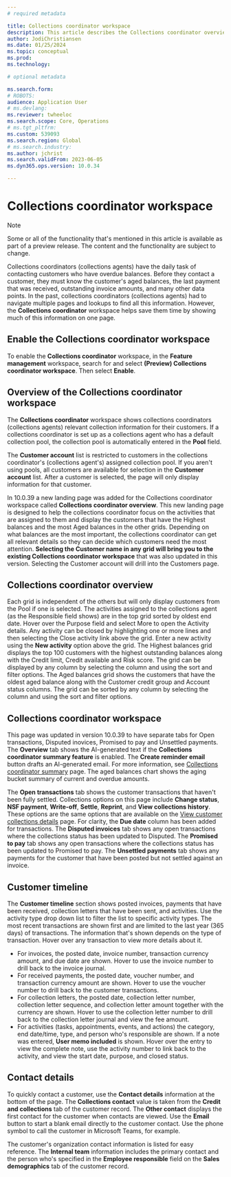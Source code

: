```yaml
---
# required metadata

title: Collections coordinator workspace
description: This article describes the Collections coordinator overview and workspace, including the aged balances and customer timeline summary.
author: JodiChristiansen
ms.date: 01/25/2024
ms.topic: conceptual
ms.prod: 
ms.technology: 

# optional metadata

ms.search.form: 
# ROBOTS: 
audience: Application User
# ms.devlang: 
ms.reviewer: twheeloc
ms.search.scope: Core, Operations
# ms.tgt_pltfrm: 
ms.custom: 539093
ms.search.region: Global
# ms.search.industry: 
ms.author: jchrist
ms.search.validFrom: 2023-06-05
ms.dyn365.ops.version: 10.0.34

---
```


# Collections coordinator workspace

> [!NOTE]
> Some or all of the functionality that's mentioned in this article is available as part of a preview release. The content and the functionality are subject to change.

Collections coordinators (collections agents) have the daily task of contacting customers who have overdue balances. Before they contact a customer, they must know the customer's aged balances, the last payment that was received, outstanding invoice amounts, and many other data points. In the past, collections coordinators (collections agents) had to navigate multiple pages and lookups to find all this information. However, the **Collections coordinator** workspace helps save them time by showing much of this information on one page.

## Enable the Collections coordinator workspace

To enable the **Collections coordinator** workspace, in the **Feature management** workspace, search for and select **(Preview) Collections coordinator workspace**. Then select **Enable**.

## Overview of the Collections coordinator workspace

The **Collections coordinator** workspace shows collections coordinators (collections agents) relevant collection information for their customers. If a collections coordinator is set up as a collections agent who has a default collection pool, the collection pool is automatically entered in the **Pool** field.

The **Customer account** list is restricted to customers in the collections coordinator's (collections agent's) assigned collection pool. If you aren't using pools, all customers are available for selection in the **Customer account** list. After a customer is selected, the page will only display information for that customer. 

In 10.0.39 a new landing page was added for the Collections coordinator workspace called **Collections coordinator overview**. This new landing page is designed to help the collections coordinator focus on the activities that are assigned to them and display the customers that have the Highest balances and the most Aged balances in the other grids. Depending on what balances are the most important, the collections coordinator can get all relevant details so they can decide which customers need the most attention. **Selecting the Customer name in any grid will bring you to the existing Collections coordinator workspace** that was also updated in this version. Selecting the Customer account will drill into the Customers page. 

## Collections coordinator overview 

Each grid is independent of the others but will only display customers from the Pool if one is selected. The activities assigned to the collections agent (as the Responsible field shows) are in the top grid sorted by oldest end date. Hover over the Purpose field and select More to open the Activity details. Any activity can be closed by highlighting one or more lines and then selecting the Close activity link above the grid. Enter a new activity using the **New activity** option above the grid. The Highest balances grid displays the top 100 customers with the highest outstanding balances along with the Credit limit, Credit available and Risk score. The grid can be displayed by any column by selecting the column and using the sort and filter options. The Aged balances grid shows the customers that have the oldest aged balance along with the Customer credit group and Account status columns. The grid can be sorted by any column by selecting the column and using the sort and filter options. 

## Collections coordinator workspace 

This page was updated in version 10.0.39 to have separate tabs for Open transactions, Disputed inovices, Promised to pay and Unsettled payments. The **Overview** tab shows the AI-generated text if the **Collections coordinator summary feature** is enabled. The **Create reminder email** button drafts an AI-generated email. For more information, see [Collections coordinator summary](collectionscoordinatorsummary.md) page. The aged balances chart shows the aging bucket summary of current and overdue amounts.

The **Open transactions** tab shows the customer transactions that haven't been fully settled. Collections options on this page include **Change status**, **NSF payment**, **Write-off**, **Settle**, **Reprint**, and **View collections history**. These options are the same options that are available on the [View customer collections details](tasks/review-collections-information.md#view-aged-customer-balances) page. For clarity, the **Due date** column has been added for transactions. The **Disputed invoices** tab shows any open transactions where the collections status has been updated to Disputed. The **Promised to pay** tab shows any open transactions where the collections status has been updated to Promised to pay. The **Unsettled payments** tab shows any payments for the customer that have been posted but not settled against an invoice. 

## Customer timeline

The **Customer timeline** section shows posted invoices, payments that have been received, collection letters that have been sent, and activities.  Use the activity type drop down list to filter the list to specific activity types. The most recent transactions are shown first and are limited to the last year (365 days) of transactions. The information that's shown depends on the type of transaction. Hover over any transaction to view more details about it.

- For invoices, the posted date, invoice number, transaction currency amount, and due date are shown. Hover to use the invoice number to drill back to the invoice journal.
- For received payments, the posted date, voucher number, and transaction currency amount are shown. Hover to use the voucher number to drill back to the customer transactions.
- For collection letters, the posted date, collection letter number, collection letter sequence, and collection letter amount together with the currency are shown. Hover to use the collection letter number to drill back to the collection letter journal and view the fee amount.
- For activities (tasks, appointments, events, and actions) the category, end date/time, type, and person who's responsible are shown. If a note was entered, **User memo included** is shown. Hover over the entry to view the complete note, use the activity number to link back to the activity, and view the start date, purpose, and closed status.

## Contact details

To quickly contact a customer, use the **Contact details** information at the bottom of the page. The **Collections contact** value is taken from the **Credit and collections** tab of the customer record. The **Other contact** displays the first contact for the customer when contacts are viewed. Use the **Email** button to start a blank email directly to the customer contact. Use the phone symbol to call the customer in Microsoft Teams, for example.

The customer's organization contact information is listed for easy reference. The **Internal team** information includes the primary contact and the person who's specified in the **Employee responsible** field on the **Sales demographics** tab of the customer record.

